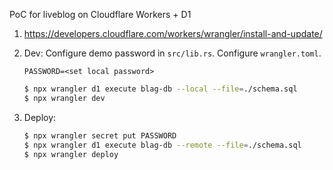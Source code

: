 PoC for liveblog on Cloudflare Workers + D1

1. https://developers.cloudflare.com/workers/wrangler/install-and-update/

2. Dev:
   Configure demo password in `src/lib.rs`.
   Configure `wrangler.toml`.

   ```
   PASSWORD=<set local password>
   ```

   ```bash
   $ npx wrangler d1 execute blag-db --local --file=./schema.sql
   $ npx wrangler dev
   ```

3. Deploy:
   ```bash
   $ npx wrangler secret put PASSWORD
   $ npx wrangler d1 execute blag-db --remote --file=./schema.sql
   $ npx wrangler deploy
   ```
